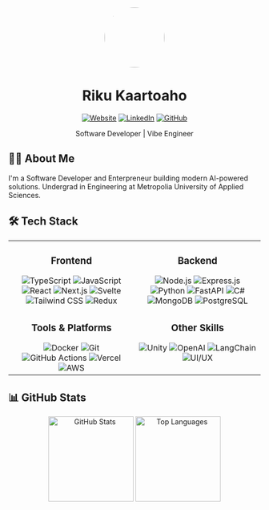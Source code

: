 <div align="center">
  <img src="https://github.com/rikudi.png" width="120px" style="border-radius:50%"/>
  
  # Riku Kaartoaho

  [![Website](https://img.shields.io/badge/Website-rikukaartoaho.fi-4285F4?style=for-the-badge&logo=google-chrome&logoColor=white)](https://rikukaartoaho.fi)
  [![LinkedIn](https://img.shields.io/badge/LinkedIn-rikukaartoaho-0077B5?style=for-the-badge&logo=linkedin&logoColor=white)](https://linkedin.com/in/rikukaartoaho)
  [![GitHub](https://img.shields.io/badge/GitHub-rikudi-181717?style=for-the-badge&logo=github&logoColor=white)](https://github.com/rikudi)
  
  <p>Software Developer | Vibe Engineer</p>
</div>

## 👨‍💻 About Me

I'm a Software Developer and Enterpreneur building modern AI-powered solutions. Undergrad in Engineering at Metropolia University of Applied Sciences.

## 🛠️ Tech Stack

<table>
  <tr>
    <td valign="top" width="50%">
      <h3 align="center">Frontend</h3>
      <div align="center">
        <img src="https://img.shields.io/badge/TypeScript-007ACC?style=for-the-badge&logo=typescript&logoColor=white" alt="TypeScript" />
        <img src="https://img.shields.io/badge/JavaScript-F7DF1E?style=for-the-badge&logo=javascript&logoColor=black" alt="JavaScript" />
        <img src="https://img.shields.io/badge/React-20232A?style=for-the-badge&logo=react&logoColor=61DAFB" alt="React" />
        <img src="https://img.shields.io/badge/Next.js-000000?style=for-the-badge&logo=nextdotjs&logoColor=white" alt="Next.js" />
        <img src="https://img.shields.io/badge/Svelte-FF3E00?style=for-the-badge&logo=svelte&logoColor=white" alt="Svelte" />
        <img src="https://img.shields.io/badge/Tailwind_CSS-38B2AC?style=for-the-badge&logo=tailwind-css&logoColor=white" alt="Tailwind CSS" />
        <img src="https://img.shields.io/badge/Redux-593D88?style=for-the-badge&logo=redux&logoColor=white" alt="Redux" />
      </div>
    </td>
    <td valign="top" width="50%">
      <h3 align="center">Backend</h3>
      <div align="center">
        <img src="https://img.shields.io/badge/Node.js-339933?style=for-the-badge&logo=nodedotjs&logoColor=white" alt="Node.js" />
        <img src="https://img.shields.io/badge/Express.js-000000?style=for-the-badge&logo=express&logoColor=white" alt="Express.js" />
        <img src="https://img.shields.io/badge/Python-3776AB?style=for-the-badge&logo=python&logoColor=white" alt="Python" />
        <img src="https://img.shields.io/badge/FastAPI-009688?style=for-the-badge&logo=fastapi&logoColor=white" alt="FastAPI" />
        <img src="https://img.shields.io/badge/C%23-239120?style=for-the-badge&logo=c-sharp&logoColor=white" alt="C#" />
        <img src="https://img.shields.io/badge/MongoDB-4EA94B?style=for-the-badge&logo=mongodb&logoColor=white" alt="MongoDB" />
        <img src="https://img.shields.io/badge/PostgreSQL-316192?style=for-the-badge&logo=postgresql&logoColor=white" alt="PostgreSQL" />
      </div>
    </td>
  </tr>
  <tr>
    <td valign="top" width="50%">
      <h3 align="center">Tools & Platforms</h3>
      <div align="center">
        <img src="https://img.shields.io/badge/Docker-2CA5E0?style=for-the-badge&logo=docker&logoColor=white" alt="Docker" />
        <img src="https://img.shields.io/badge/Git-F05032?style=for-the-badge&logo=git&logoColor=white" alt="Git" />
        <img src="https://img.shields.io/badge/GitHub_Actions-2088FF?style=for-the-badge&logo=github-actions&logoColor=white" alt="GitHub Actions" />
        <img src="https://img.shields.io/badge/Vercel-000000?style=for-the-badge&logo=vercel&logoColor=white" alt="Vercel" />
        <img src="https://img.shields.io/badge/AWS-232F3E?style=for-the-badge&logo=amazon-aws&logoColor=white" alt="AWS" />
      </div>
    </td>
    <td valign="top" width="50%">
      <h3 align="center">Other Skills</h3>
      <div align="center">
        <img src="https://img.shields.io/badge/Unity-100000?style=for-the-badge&logo=unity&logoColor=white" alt="Unity" />
        <img src="https://img.shields.io/badge/OpenAI-412991?style=for-the-badge&logo=openai&logoColor=white" alt="OpenAI" />
        <img src="https://img.shields.io/badge/LangChain-3178C6?style=for-the-badge&logo=chainlink&logoColor=white" alt="LangChain" />
        <img src="https://img.shields.io/badge/UI%2FUX-FF4088?style=for-the-badge&logo=figma&logoColor=white" alt="UI/UX" />
      </div>
    </td>
  </tr>
</table>

## 📊 GitHub Stats

<div align="center">
  <img src="https://github-readme-stats.vercel.app/api?username=rikudi&show_icons=true&theme=tokyonight&hide=stars,issues,contribs&count_private=true" alt="GitHub Stats" height="170" />
  <img src="https://github-profile-summary-cards.vercel.app/api/cards/most-commit-language?username=rikudi&theme=tokyonight" alt="Top Languages" height="170" />
</div>

<!-- 
**rikudi/rikudi** is a ✨ _special_ ✨ repository because its `README.md` (this file) appears on your GitHub profile.
-->
